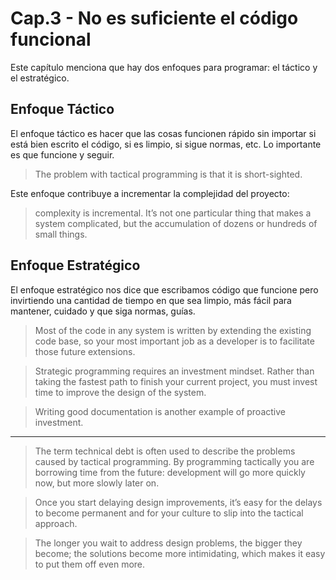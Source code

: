 # Cap.3 - No es suficiente el código funcional
Este capítulo menciona que hay dos enfoques para programar: el táctico y el estratégico.

## Enfoque Táctico

El enfoque táctico es hacer que las cosas funcionen rápido sin importar si está bien escrito el código, si es limpio, si sigue normas, etc. Lo importante es que funcione y seguir.


> The problem with tactical programming is that it is short-sighted.

Este enfoque contribuye a incrementar la complejidad del proyecto:


> complexity is incremental. It’s not one particular thing that makes a system complicated, but the accumulation of dozens or hundreds of small things.


## Enfoque Estratégico

El enfoque estratégico nos dice que escribamos código que funcione pero invirtiendo una cantidad de tiempo en que sea limpio, más fácil para mantener, cuidado y que siga normas, guías.


> Most of the code in any system is written by extending the existing code base, so your most important job as a developer is to facilitate those future extensions.


> Strategic programming requires an investment mindset. Rather than taking the fastest path to finish your current project, you must invest time to improve the design of the system.


> Writing good documentation is another example of proactive investment.


----------


> The term technical debt is often used to describe the problems caused by tactical programming. By programming tactically you are borrowing time from the future: development will go more quickly now, but more slowly later on.


> Once you start delaying design improvements, it’s easy for the delays to become permanent and for your culture to slip into the tactical approach.


> The longer you wait to address design problems, the bigger they become; the solutions become more intimidating, which makes it easy to put them off even more.

